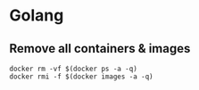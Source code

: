 # Golang

## Remove all containers & images
```
docker rm -vf $(docker ps -a -q)
docker rmi -f $(docker images -a -q)
```